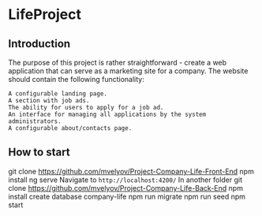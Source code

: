 # LifeProject


## Introduction
The purpose of this project is rather straightforward - create a web application that can serve as a marketing site for a company. The website should contain the following functionality:

    A configurable landing page.
    A section with job ads.
    The ability for users to apply for a job ad.
    An interface for managing all applications by the system administrators.
    A configurable about/contacts page.

## How to start
git clone https://github.com/mvelyov/Project-Company-Life-Front-End
npm install
ng serve
Navigate to `http://localhost:4200/`
In another folder
git clone https://github.com/mvelyov/Project-Company-Life-Back-End
npm install
create database company-life
npm run migrate
npm run seed
npm start

